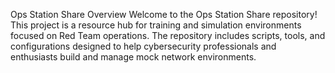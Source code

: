 Ops Station Share
Overview
Welcome to the Ops Station Share repository! This project is a resource hub for training and simulation environments focused on Red Team operations. The repository includes scripts, tools, and configurations designed to help cybersecurity professionals and enthusiasts build and manage mock network environments.
